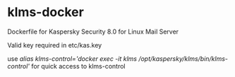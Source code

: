 # klms-docker
Dockerfile for Kaspersky Security 8.0 for Linux Mail Server

Valid key required in etc/kas.key

use *alias klms-control='docker exec -it klms /opt/kaspersky/klms/bin/klms-control'* for quick access to klms-control
